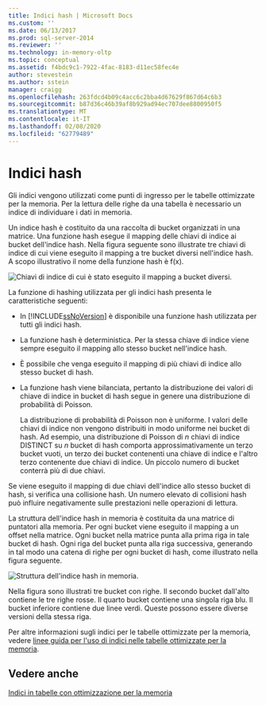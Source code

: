 ```yaml
---
title: Indici hash | Microsoft Docs
ms.custom: ''
ms.date: 06/13/2017
ms.prod: sql-server-2014
ms.reviewer: ''
ms.technology: in-memory-oltp
ms.topic: conceptual
ms.assetid: f4bdc9c1-7922-4fac-8183-d11ec58fec4e
author: stevestein
ms.author: sstein
manager: craigg
ms.openlocfilehash: 263fdcd4b09c4acc6c2bba4d67629f867d64c6b3
ms.sourcegitcommit: b87d36c46b39af8b929ad94ec707dee8800950f5
ms.translationtype: MT
ms.contentlocale: it-IT
ms.lasthandoff: 02/08/2020
ms.locfileid: "62779489"
---
```

# <a name="hash-indexes"></a>Indici hash
  Gli indici vengono utilizzati come punti di ingresso per le tabelle ottimizzate per la memoria. Per la lettura delle righe da una tabella è necessario un indice di individuare i dati in memoria.  
  
 Un indice hash è costituito da una raccolta di bucket organizzati in una matrice. Una funzione hash esegue il mapping delle chiavi di indice ai bucket dell'indice hash. Nella figura seguente sono illustrate tre chiavi di indice di cui viene eseguito il mapping a tre bucket diversi nell'indice hash. A scopo illustrativo il nome della funzione hash è f(x).  
  
 ![Chiavi di indice di cui è stato eseguito il mapping a bucket diversi.](../../2014/database-engine/media/hekaton-tables-2.gif "Chiavi di indice di cui è stato eseguito il mapping a bucket diversi.")  
  
 La funzione di hashing utilizzata per gli indici hash presenta le caratteristiche seguenti:  
  
-   In [!INCLUDE[ssNoVersion](../includes/ssnoversion-md.md)] è disponibile una funzione hash utilizzata per tutti gli indici hash.  
  
-   La funzione hash è deterministica. Per la stessa chiave di indice viene sempre eseguito il mapping allo stesso bucket nell'indice hash.  
  
-   È possibile che venga eseguito il mapping di più chiavi di indice allo stesso bucket di hash.  
  
-   La funzione hash viene bilanciata, pertanto la distribuzione dei valori di chiave di indice in bucket di hash segue in genere una distribuzione di probabilità di Poisson.  
  
     La distribuzione di probabilità di Poisson non è uniforme. I valori delle chiavi di indice non vengono distribuiti in modo uniforme nei bucket di hash. Ad esempio, una distribuzione di Poisson di *n* chiavi di indice DISTINCT su *n* bucket di hash comporta approssimativamente un terzo bucket vuoti, un terzo dei bucket contenenti una chiave di indice e l'altro terzo contenente due chiavi di indice. Un piccolo numero di bucket conterrà più di due chiavi.  
  
 Se viene eseguito il mapping di due chiavi dell'indice allo stesso bucket di hash, si verifica una collisione hash. Un numero elevato di collisioni hash può influire negativamente sulle prestazioni nelle operazioni di lettura.  
  
 La struttura dell'indice hash in memoria è costituita da una matrice di puntatori alla memoria. Per ogni bucket viene eseguito il mapping a un offset nella matrice. Ogni bucket nella matrice punta alla prima riga in tale bucket di hash. Ogni riga del bucket punta alla riga successiva, generando in tal modo una catena di righe per ogni bucket di hash, come illustrato nella figura seguente.  
  
 ![Struttura dell'indice hash in memoria.](../../2014/database-engine/media/hekaton-tables-3.gif "Struttura dell'indice hash in memoria.")  
  
 Nella figura sono illustrati tre bucket con righe. Il secondo bucket dall'alto contiene le tre righe rosse. Il quarto bucket contiene una singola riga blu. Il bucket inferiore contiene due linee verdi. Queste possono essere diverse versioni della stessa riga.  
  
 Per altre informazioni sugli indici per le tabelle ottimizzate per la memoria, vedere [linee guida per l'uso di indici nelle tabelle ottimizzate per la memoria](../relational-databases/in-memory-oltp/memory-optimized-tables.md).  
  
## <a name="see-also"></a>Vedere anche  
 [Indici in tabelle con ottimizzazione per la memoria](../../2014/database-engine/indexes-on-memory-optimized-tables.md)  
  
  
